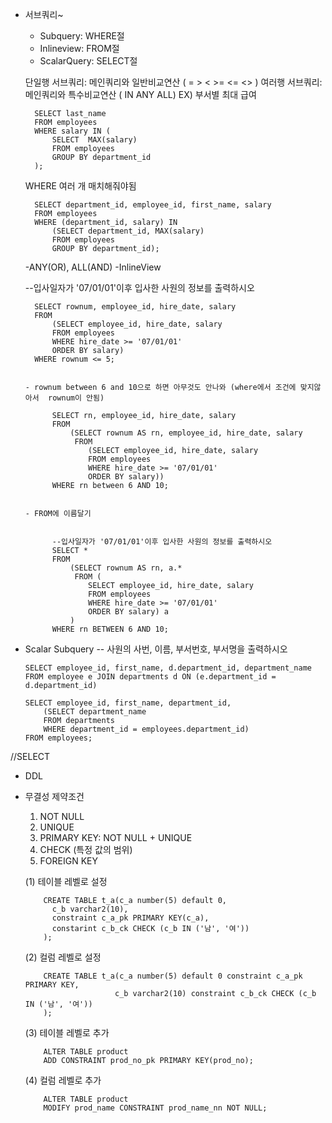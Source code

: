+ 서브쿼리~
  - Subquery:    WHERE절
  - Inlineview:  FROM절
  - ScalarQuery: SELECT절

  단일행 서브쿼리: 메인쿼리와 일반비교연산 ( = > < >= <= <> )
  여러행 서브쿼리: 메인쿼리와 특수비교연산 ( IN ANY ALL)
  EX) 부서별 최대 급여


        SELECT last_name
        FROM employees
        WHERE salary IN (
            SELECT  MAX(salary)
            FROM employees
            GROUP BY department_id
        );

    WHERE 여러 개 매치해줘야됨

        SELECT department_id, employee_id, first_name, salary
        FROM employees
        WHERE (department_id, salary) IN
            (SELECT department_id, MAX(salary)
            FROM employees
            GROUP BY department_id);

  -ANY(OR), ALL(AND)
  -InlineView


  --입사일자가 '07/01/01'이후 입사한 사원의 정보를 출력하시오

        SELECT rownum, employee_id, hire_date, salary
        FROM
            (SELECT employee_id, hire_date, salary
            FROM employees
            WHERE hire_date >= '07/01/01'
            ORDER BY salary)
        WHERE rownum <= 5;


      - rownum between 6 and 10으로 하면 아무것도 안나와 (where에서 조건에 맞지않아서  rownum이 안됨)

            SELECT rn, employee_id, hire_date, salary
            FROM
                (SELECT rownum AS rn, employee_id, hire_date, salary
                 FROM
                    (SELECT employee_id, hire_date, salary
                    FROM employees
                    WHERE hire_date >= '07/01/01'
                    ORDER BY salary))        
            WHERE rn between 6 AND 10;


      - FROM에 이름달기


            --입사일자가 '07/01/01'이후 입사한 사원의 정보를 출력하시오
            SELECT *
            FROM
                (SELECT rownum AS rn, a.*
                 FROM (
                    SELECT employee_id, hire_date, salary
                    FROM employees
                    WHERE hire_date >= '07/01/01'
                    ORDER BY salary) a
                )        
            WHERE rn BETWEEN 6 AND 10;


- Scalar Subquery
    -- 사원의 사번, 이름, 부서번호, 부서명을 출력하시오
  
      SELECT employee_id, first_name, d.department_id, department_name
      FROM employee e JOIN departments d ON (e.department_id = d.department_id)

      SELECT employee_id, first_name, department_id,
          (SELECT department_name
          FROM departments
          WHERE department_id = employees.department_id)
      FROM employees;

//SELECT

- DDL
- 무결성 제약조건
  1. NOT NULL
  2. UNIQUE
  3. PRIMARY KEY: NOT NULL + UNIQUE
  4. CHECK (특정 값의 범위)
  5. FOREIGN KEY
 
  (1) 테이블 레벨로 설정
  
          CREATE TABLE t_a(c_a number(5) default 0,
            c_b varchar2(10),
            constraint c_a_pk PRIMARY KEY(c_a),
            constarint c_b_ck CHECK (c_b IN ('남', '여'))
          );


  (2) 컬럼 레벨로 설정

          CREATE TABLE t_a(c_a number(5) default 0 constraint c_a_pk PRIMARY KEY,
                          c_b varchar2(10) constraint c_b_ck CHECK (c_b IN ('남', '여'))
          );

  (3) 테이블 레벨로 추가

          ALTER TABLE product
          ADD CONSTRAINT prod_no_pk PRIMARY KEY(prod_no);
  
  (4) 컬럼 레벨로 추가
  
          ALTER TABLE product
          MODIFY prod_name CONSTRAINT prod_name_nn NOT NULL;        
    
